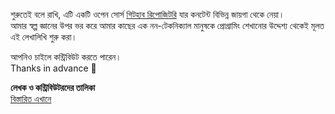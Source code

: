 শুরুতেই বলে রাখি, এটি একটি ওপেন সোর্স [গিটহাব রিপোজিটরি](https://github.com/nahK994/adda-with-pc) যার কনটেন্ট বিভিন্ন জায়গা থেকে নেয়া।<br>
আমার স্বল্প জ্ঞানের উপর ভর করে আমার কাছের এক নন-টেকনিক্যাল মানুষকে প্রোগ্রামিং শেখানোর উদ্দেশ্য থেকেই মূলত এই লেখালিখি শুরু করা। 

আপনিও চাইলে কন্ট্রিবিউট করতে পারেন।
<br>Thanks in advance 🤗<br>

**লেখক ও কন্ট্রিবিউটরদের তালিকা**  
[বিস্তারিত এখানে](https://github.com/nahK994/adda-with-pc/graphs/contributors?type=a)
